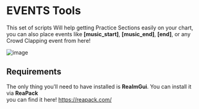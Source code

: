# **EVENTS Tools**  
This set of scripts Will help getting Practice Sections easily on your chart, you can also place events like **[music_start]**, **[music_end]**, **[end]**, or any Crowd Clapping event from here!  
  
![image](https://github.com/user-attachments/assets/a01f16aa-ef6e-4961-b9cb-e6753f937982)  
  
## **Requirements**  
The only thing you'll need to have installed is **ReaImGui**. You can install it via **ReaPack**  
you can find it here! https://reapack.com/
